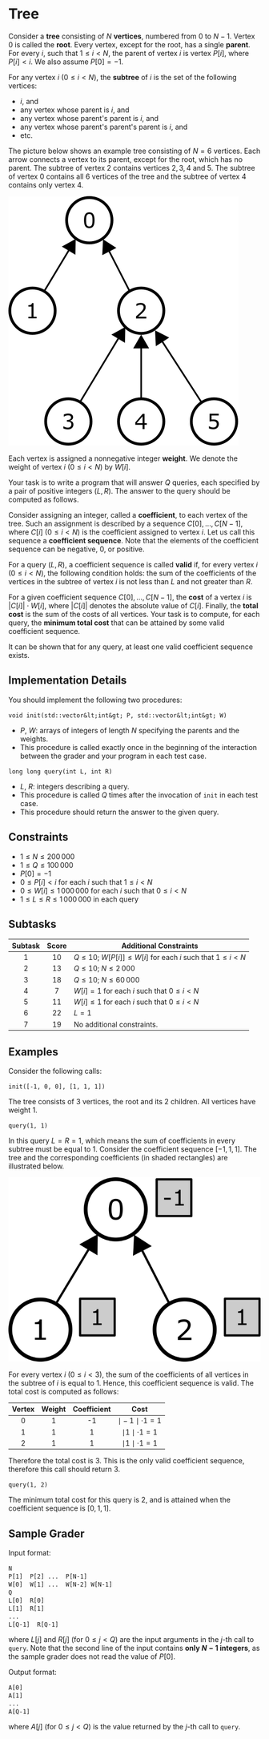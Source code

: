 # Tree

Consider a **tree** consisting of $N$ **vertices**,
 numbered from $0$ to $N-1$.
Vertex $0$ is called the **root**.
Every vertex, except for the root, has a single **parent**.
For every $i$, such that $1 \leq i < N$,
 the parent of vertex $i$ is vertex $P[i]$, where $P[i] < i$.
We also assume $P[0] = -1$.

For any vertex $i$ ($0 \leq i < N$),
 the **subtree** of $i$ is the set of the following vertices:
 
 * $i$, and
 * any vertex whose parent is $i$, and
 * any vertex whose parent's parent is $i$, and
 * any vertex whose parent's parent's parent is $i$, and
 * etc.

The picture below shows an example tree consisting of $N = 6$ vertices.
Each arrow connects a vertex to its parent,
 except for the root, which has no parent.
The subtree of vertex $2$ contains vertices $2, 3, 4$ and $5$.
The subtree of vertex $0$ contains all $6$ vertices of the tree
 and the subtree of vertex $4$ contains only vertex $4$.

![](subtrees.png "150")

Each vertex is assigned a nonnegative integer **weight**.
We denote the weight of vertex $i$ ($0 \leq i < N$) by $W[i]$.

Your task is to write a program that will answer $Q$ queries,
 each specified by a pair of positive integers $(L, R)$.
The answer to the query should be computed as follows.

Consider assigning an integer,
 called a **coefficient**, to each vertex of the tree.
Such an assignment is described by a sequence $C[0], \ldots, C[N-1]$,
 where $C[i]$ ($0 \leq i < N$) is the coefficient assigned to vertex $i$.
Let us call this sequence a **coefficient sequence**.
Note that the elements of the coefficient sequence can be negative, $0$, or positive.

For a query $(L, R)$,
 a coefficient sequence is called **valid**
 if, for every vertex $i$ ($0 \leq i < N$),
 the following condition holds:
 the sum of the coefficients of the vertices in the subtree of vertex $i$
 is not less than $L$ and not greater than $R$.

For a given coefficient sequence $C[0], \ldots, C[N-1]$,
 the **cost** of a vertex $i$ is $|C[i]| \cdot W[i]$,
 where $|C[i]|$ denotes the absolute value of $C[i]$.
Finally, the **total cost** is the sum of the costs of all vertices.
Your task is to compute, for each query,
 the **minimum total cost** that can be attained by some valid coefficient sequence.

It can be shown that for any query, at least one valid coefficient sequence exists.

## Implementation Details

You should implement the following two procedures:

```
void init(std::vector&lt;int&gt; P, std::vector&lt;int&gt; W)
```

* $P$, $W$: arrays of integers of length $N$
   specifying the parents and the weights.
* This procedure is called exactly once
   in the beginning of the interaction between the grader and your program in each test case.

```
long long query(int L, int R)
```
* $L$, $R$: integers describing a query.
* This procedure is called $Q$ times after the invocation of `init` in each test case.
* This procedure should return the answer to the given query.


## Constraints

* $1 \leq N \leq 200\,000$
* $1 \leq Q \leq 100\,000$
* $P[0] = -1$
* $0 \leq P[i] < i$ for each $i$ such that $1 \leq i < N$
* $0 \leq W[i] \leq 1\,000\,000$ for each $i$ such that $0 \leq i < N$
* $1 \leq L \leq R \leq 1\,000\,000$ in each query

## Subtasks

| Subtask | Score  | Additional Constraints |
| :-----: | :----: | ---------------------- |
|   1     |  $10$  | $Q \leq 10$; $W[P[i]] \leq W[i]$ for each $i$ such that $1 \leq i < N$
|   2     |  $13$  | $Q \leq 10$; $N \leq 2\,000$
|   3     |  $18$  | $Q \leq 10$; $N \leq 60\,000$
|   4     |  $7$   | $W[i] = 1$ for each $i$ such that $0 \leq i < N$
|   5     |  $11$  | $W[i] \leq 1$ for each $i$ such that $0 \leq i < N$
|   6     |  $22$  | $L = 1$
|   7     |  $19$  | No additional constraints.



## Examples

Consider the following calls:

```
init([-1, 0, 0], [1, 1, 1])
```
The tree consists of $3$ vertices, the root and its $2$ children.
All vertices have weight $1$.

```
query(1, 1)
```

In this query $L = R = 1$,
 which means the sum of coefficients in every subtree must be equal to $1$.
Consider the coefficient sequence $[-1, 1, 1]$.
The tree and the corresponding coefficients (in shaded rectangles) are illustrated below.

![](ex1.png "150")

For every vertex $i$ ($0 \leq i < 3$), the sum of the coefficients of all vertices
 in the subtree of $i$ is equal to $1$. 
Hence, this coefficient sequence is valid.
The total cost is computed as follows:


| Vertex | Weight | Coefficient | Cost                      |
| :----: | :----: | :---------: | :-----------------------: |
|   0    |   1    |     -1      | $\mid -1 \mid \cdot 1 = 1$
|   1    |   1    |      1      | $\mid 1 \mid \cdot 1 = 1$
|   2    |   1    |      1      | $\mid 1 \mid \cdot 1 = 1$

Therefore the total cost is $3$.
This is the only valid coefficient sequence,
 therefore this call should return $3$.

```
query(1, 2)
```
The minimum total cost for this query is $2$,
 and is attained when the coefficient sequence is $[0, 1, 1]$.

## Sample Grader

Input format:

```
N
P[1]  P[2] ...  P[N-1]
W[0]  W[1] ...  W[N-2] W[N-1]
Q
L[0]  R[0]
L[1]  R[1]
...
L[Q-1]  R[Q-1]
```

where $L[j]$ and $R[j]$
 (for $0 \leq j < Q$)
 are the input arguments in the $j$-th call to `query`.
Note that the second line of the input contains **only $N-1$ integers**,
 as the sample grader does not read the value of $P[0]$.

Output format:
```
A[0]
A[1]
...
A[Q-1]
```

where $A[j]$
 (for $0 \leq j < Q$)
 is the value returned by the $j$-th call to `query`.
